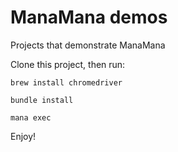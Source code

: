 ManaMana demos
==============

Projects that demonstrate ManaMana

Clone this project, then run:

```
brew install chromedriver

bundle install

mana exec
```

Enjoy!

